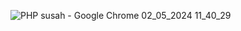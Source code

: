 ![PHP susah - Google Chrome 02_05_2024 11_40_29](https://github.com/Leonadam18/Modul2/assets/141887402/cd9126f4-b439-4859-8f6d-732b9456fdab)
